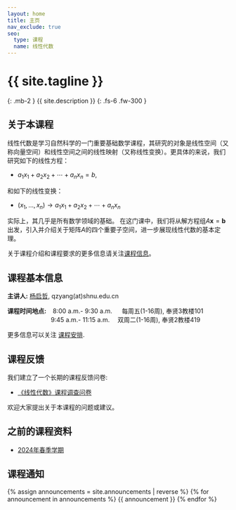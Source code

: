 ```yaml
---
layout: home
title: 主页
nav_exclude: true
seo:
  type: 课程
  name: 线性代数
---
```


# {{ site.tagline }}
{: .mb-2 }
{{ site.description }}
{: .fs-6 .fw-300 }

<!-- {% if site.announcements %}
{{ site.announcements.last }}
[Announcements](announcements.md){: .btn .btn-outline .fs-3 }
{% endif %} -->

## 关于本课程

线性代数是学习自然科学的一门重要基础数学课程，其研究的对象是线性空间（又称向量空间）和线性空间之间的线性映射（又称线性变换）。更具体的来说，我们研究如下的线性方程：

- $a_1x_1 + a_2x_2 + \cdots + a_nx_n = b$,

和如下的线性变换：

- $(x_1,\ldots,x_n)\rightarrow a_1x_1 + a_2x_2 + \cdots + a_nx_n$

实际上，其几乎是所有数学领域的基础。 在这门课中，我们将从解方程组$A\mathbf{x}=\mathbf{b}$出发，引入并介绍关于矩阵$A$的四个重要子空间，进一步展现线性代数的基本定理。

关于课程介绍和课程要求的更多信息请关注[课程信息](syllabus.md)。

## 课程基本信息

**主讲人:** [杨启哲](https://basics.sjtu.edu.cn/~yangqizhe/), qzyang(at)shnu.edu.cn

**课程时间地点:** &ensp;&nbsp;8:00 a.m.- 9:30 a.m. &emsp; 每周五(1-16周), 奉贤3教楼101
 <br/>&emsp;&emsp;&emsp;&emsp;&emsp;&emsp;&nbsp;&ensp;&nbsp;9:45 a.m.- 11:15 a.m. &emsp;双周二(1-16周), 奉贤2教楼419


 更多信息可以关注 [课程安排](schedule.md).



## 课程反馈

我们建立了一个长期的课程反馈问卷:

- [《线性代数》课程调查问卷](https://www.wjx.cn/vm/YUMtljS.aspx)

欢迎大家提出关于本课程的问题或建议。



## 之前的课程资料

- [2024年春季学期](https://www.la2024s.spacepenguin.com.cn)

## 课程通知

{% assign announcements = site.announcements | reverse %}
{% for announcement in announcements %}
{{ announcement }}
{% endfor %}

